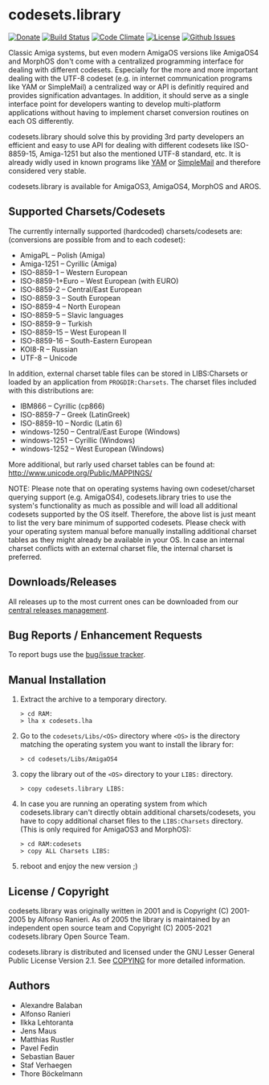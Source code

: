 # codesets.library

[![Donate](https://img.shields.io/badge/Donate-PayPal-green.svg)](https://www.paypal.com/cgi-bin/webscr?cmd=_s-xclick&hosted_button_id=RAQSDY9YNZVCL)
[![Build Status](https://travis-ci.org/jens-maus/libcodesets.svg?branch=master)](https://travis-ci.org/jens-maus/libcodesets) [![Code Climate](https://codeclimate.com/github/jens-maus/libcodesets/badges/gpa.svg)](https://codeclimate.com/github/jens-maus/libcodesets) [![License](http://img.shields.io/:license-lgpl2-blue.svg?style=flat)](http://www.gnu.org/licenses/lgpl-2.1.html) [![Github Issues](http://githubbadges.herokuapp.com/jens-maus/libcodesets/issues.svg)](https://github.com/jens-maus/libcodesets/issues)

Classic Amiga systems, but even modern AmigaOS versions like AmigaOS4 and
MorphOS don't come with a centralized programming interface for dealing
with different codesets. Especially for the more and more important dealing
with the UTF-8 codeset (e.g. in internet communication programs like YAM or
SimpleMail) a centralized way or API is definitly required and provides
signification advantages. In addition, it should serve as a single interface
point for developers wanting to develop multi-platform applications without
having to implement charset conversion routines on each OS differently.

codesets.library should solve this by providing 3rd party developers an
efficient and easy to use API for dealing with different codesets like
ISO-8859-15, Amiga-1251 but also the mentioned UTF-8 standard, etc. It is
already widly used in known programs like [YAM](https://github.com/jens-maus/yam)
or [SimpleMail](https://github.com/sba1/simplemail) and therefore considered
very stable.

codesets.library is available for AmigaOS3, AmigaOS4, MorphOS and AROS.

## Supported Charsets/Codesets

The currently internally supported (hardcoded) charsets/codesets are:
(conversions are possible from and to each codeset):

* AmigaPL – Polish (Amiga)
* Amiga-1251 – Cyrillic (Amiga)
* ISO-8859-1 – Western European
* ISO-8859-1+Euro – West European (with EURO)
* ISO-8859-2 – Central/East European
* ISO-8859-3 – South European
* ISO-8859-4 – North European
* ISO-8859-5 – Slavic languages
* ISO-8859-9 – Turkish
* ISO-8859-15 – West European II
* ISO-8859-16 – South-Eastern European
* KOI8-R – Russian
* UTF-8 – Unicode

In addition, external charset table files can be stored in LIBS:Charsets
or loaded by an application from `PROGDIR:Charsets`. The charset files included
with this distributions are:

* IBM866 – Cyrillic (cp866)
* ISO-8859-7 – Greek (LatinGreek)
* ISO-8859-10 – Nordic (Latin 6)
* windows-1250 – Central/East Europe (Windows)
* windows-1251 – Cyrillic (Windows)
* windows-1252 – West European (Windows)

More additional, but rarly used charset tables can be found at:
http://www.unicode.org/Public/MAPPINGS/

NOTE: Please note that on operating systems having own codeset/charset
querying support (e.g. AmigaOS4), codesets.library tries to use the system's
functionality as much as possible and will load all additional codesets
supported by the OS itself. Therefore, the above list is just meant to list
the very bare minimum of supported codesets. Please check with your
operating system manual before manually installing additional charset
tables as they might already be available in your OS. In case an internal
charset conflicts with an external charset file, the internal charset is
preferred.

## Downloads/Releases

All releases up to the most current ones can be downloaded from our
[central releases management](https://github.com/jens-maus/libcodesets/releases).

## Bug Reports / Enhancement Requests

To report bugs use the [bug/issue tracker](https://github.com/jens-maus/libcodesets/issues).

## Manual Installation

1. Extract the archive to a temporary directory.
   ```
   > cd RAM:
   > lha x codesets.lha
   ```

2. Go to the `codesets/Libs/<OS>` directory where `<OS>` is the directory
   matching the operating system you want to install the library for:
   ```
   > cd codesets/Libs/AmigaOS4
   ```

3. copy the library out of the `<OS>` directory to your `LIBS:` directory.
   ```
   > copy codesets.library LIBS:
   ```

4. In case you are running an operating system from which codesets.library
   can't directly obtain additional charsets/codesets, you have to copy
   additional charset files to the `LIBS:Charsets` directory. (This is only
   required for AmigaOS3 and MorphOS):
	 ```
   > cd RAM:codesets
   > copy ALL Charsets LIBS:
   ```

5. reboot and enjoy the new version ;)

## License / Copyright

codesets.library was originally written in 2001 and is Copyright (C) 2001-2005 by Alfonso Ranieri.
As of 2005 the library is maintained by an independent open source team and
Copyright (C) 2005-2021 codesets.library Open Source Team.

codesets.library is distributed and licensed under the GNU Lesser General Public License Version 2.1.
See [COPYING](COPYING) for more detailed information.

## Authors

* Alexandre Balaban
* Alfonso Ranieri
* Ilkka Lehtoranta
* Jens Maus
* Matthias Rustler
* Pavel Fedin
* Sebastian Bauer
* Staf Verhaegen
* Thore Böckelmann
